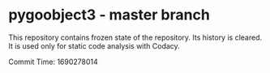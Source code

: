 # pygoobject3 - master branch

This repository contains frozen state of the repository.
Its history is cleared. It is used only for static code
analysis with Codacy.

Commit Time: 1690278014